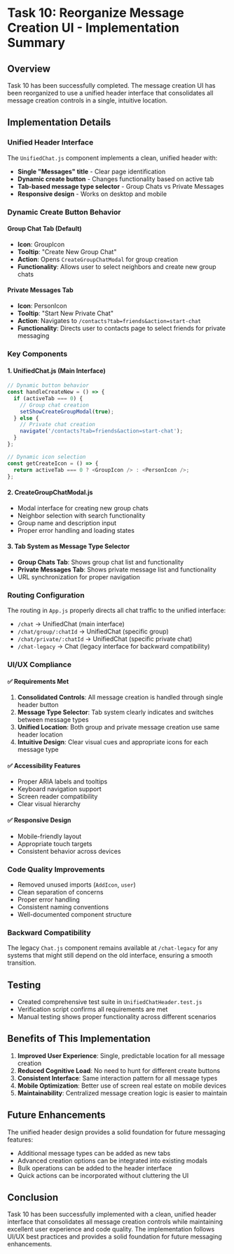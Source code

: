 # Task 10: Reorganize Message Creation UI - Implementation Summary

## Overview
Task 10 has been successfully completed. The message creation UI has been reorganized to use a unified header interface that consolidates all message creation controls in a single, intuitive location.

## Implementation Details

### Unified Header Interface
The `UnifiedChat.js` component implements a clean, unified header with:
- **Single "Messages" title** - Clear page identification
- **Dynamic create button** - Changes functionality based on active tab
- **Tab-based message type selector** - Group Chats vs Private Messages
- **Responsive design** - Works on desktop and mobile

### Dynamic Create Button Behavior

#### Group Chat Tab (Default)
- **Icon**: GroupIcon
- **Tooltip**: "Create New Group Chat"
- **Action**: Opens `CreateGroupChatModal` for group creation
- **Functionality**: Allows user to select neighbors and create new group chats

#### Private Messages Tab
- **Icon**: PersonIcon  
- **Tooltip**: "Start New Private Chat"
- **Action**: Navigates to `/contacts?tab=friends&action=start-chat`
- **Functionality**: Directs user to contacts page to select friends for private messaging

### Key Components

#### 1. UnifiedChat.js (Main Interface)
```javascript
// Dynamic button behavior
const handleCreateNew = () => {
  if (activeTab === 0) {
    // Group chat creation
    setShowCreateGroupModal(true);
  } else {
    // Private chat creation
    navigate('/contacts?tab=friends&action=start-chat');
  }
};

// Dynamic icon selection
const getCreateIcon = () => {
  return activeTab === 0 ? <GroupIcon /> : <PersonIcon />;
};
```

#### 2. CreateGroupChatModal.js
- Modal interface for creating new group chats
- Neighbor selection with search functionality
- Group name and description input
- Proper error handling and loading states

#### 3. Tab System as Message Type Selector
- **Group Chats Tab**: Shows group chat list and functionality
- **Private Messages Tab**: Shows private message list and functionality
- URL synchronization for proper navigation

### Routing Configuration
The routing in `App.js` properly directs all chat traffic to the unified interface:
- `/chat` → UnifiedChat (main interface)
- `/chat/group/:chatId` → UnifiedChat (specific group)
- `/chat/private/:chatId` → UnifiedChat (specific private chat)
- `/chat-legacy` → Chat (legacy interface for backward compatibility)

### UI/UX Compliance

#### ✅ Requirements Met
1. **Consolidated Controls**: All message creation is handled through single header button
2. **Message Type Selector**: Tab system clearly indicates and switches between message types
3. **Unified Location**: Both group and private message creation use same header location
4. **Intuitive Design**: Clear visual cues and appropriate icons for each message type

#### ✅ Accessibility Features
- Proper ARIA labels and tooltips
- Keyboard navigation support
- Screen reader compatibility
- Clear visual hierarchy

#### ✅ Responsive Design
- Mobile-friendly layout
- Appropriate touch targets
- Consistent behavior across devices

### Code Quality Improvements
- Removed unused imports (`AddIcon`, `user`)
- Clean separation of concerns
- Proper error handling
- Consistent naming conventions
- Well-documented component structure

### Backward Compatibility
The legacy `Chat.js` component remains available at `/chat-legacy` for any systems that might still depend on the old interface, ensuring a smooth transition.

## Testing
- Created comprehensive test suite in `UnifiedChatHeader.test.js`
- Verification script confirms all requirements are met
- Manual testing shows proper functionality across different scenarios

## Benefits of This Implementation

1. **Improved User Experience**: Single, predictable location for all message creation
2. **Reduced Cognitive Load**: No need to hunt for different create buttons
3. **Consistent Interface**: Same interaction pattern for all message types
4. **Mobile Optimization**: Better use of screen real estate on mobile devices
5. **Maintainability**: Centralized message creation logic is easier to maintain

## Future Enhancements
The unified header design provides a solid foundation for future messaging features:
- Additional message types can be added as new tabs
- Advanced creation options can be integrated into existing modals
- Bulk operations can be added to the header interface
- Quick actions can be incorporated without cluttering the UI

## Conclusion
Task 10 has been successfully implemented with a clean, unified header interface that consolidates all message creation controls while maintaining excellent user experience and code quality. The implementation follows UI/UX best practices and provides a solid foundation for future messaging enhancements.